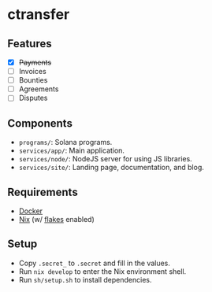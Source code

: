 # ctransfer

## Features

- [X] ~~Payments~~
- [ ] Invoices
- [ ] Bounties
- [ ] Agreements
- [ ] Disputes

## Components

- `programs/`: Solana programs.
- `services/app/`: Main application.
- `services/node/`: NodeJS server for using JS libraries.
- `services/site/`: Landing page, documentation, and blog.

## Requirements

- [Docker](https://docs.docker.com/get-docker/)
- [Nix](https://nixos.org/download.html) (w/ [flakes](https://nixos.wiki/wiki/Flakes) enabled)

## Setup

- Copy `.secret_` to `.secret` and fill in the values.
- Run `nix develop` to enter the Nix environment shell.
- Run `sh/setup.sh` to install dependencies.
